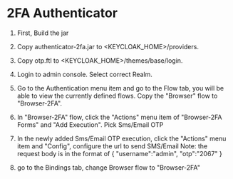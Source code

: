 2FA Authenticator
===================================================

1. First, Build the jar

2. Copy authenticator-2fa.jar to <KEYCLOAK_HOME>/providers.

3. Copy otp.ftl to <KEYCLOAK_HOME>/themes/base/login.

4. Login to admin console. Select correct Realm.

5. Go to the Authentication menu item and go to the Flow tab, you will be able to view the currently
   defined flows. Copy the "Browser" flow to "Browser-2FA".

6. In "Browser-2FA" flow, click the "Actions" menu item of "Browser-2FA Forms" and "Add Execution".  Pick Sms/Email OTP

7. In the newly added Sms/Email OTP execution, click the "Actions" menu item and "Config", configure the url to send SMS/Email
Note: the request body is in the format of { "username":"admin", "otp":"2067" }

8. go to the Bindings tab, change Browser flow to "Browser-2FA"
